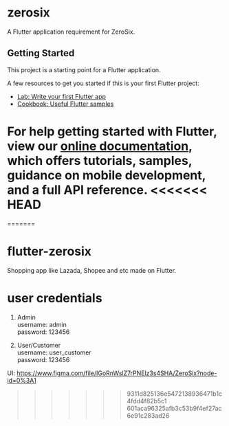 # zerosix

A Flutter application requirement for ZeroSix.

## Getting Started

This project is a starting point for a Flutter application.

A few resources to get you started if this is your first Flutter project:

- [Lab: Write your first Flutter app](https://flutter.dev/docs/get-started/codelab)
- [Cookbook: Useful Flutter samples](https://flutter.dev/docs/cookbook)

For help getting started with Flutter, view our
[online documentation](https://flutter.dev/docs), which offers tutorials,
samples, guidance on mobile development, and a full API reference.
<<<<<<< HEAD
=======
=======
# flutter-zerosix
Shopping app like Lazada, Shopee and etc made on Flutter.

# user credentials
1. Admin\
username: admin\
password: 123456

2. User/Customer\
username: user_customer\
password: 123456

UI: https://www.figma.com/file/IGoRnWslZ7rPNElz3s4SHA/ZeroSix?node-id=0%3A1
>>>>>>> 9311d825136e5472138936471b1c4fdd4f82b5c1
>>>>>>> 601aca96325afb3c53b9f4ef27ac6e91c283ad26
